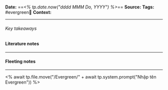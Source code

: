 # 
**Date:** ==*<% tp.date.now("dddd MMM Do, YYYY") %>*==
**Source:**
**Tags:** #evergreen🌲 
**Context:**

-----------------------------------
###### Key takeaways


#### Literature notes
-----------------------------------


#### Fleeting notes
-----------------------------------

<% await tp.file.move("/Evergreen/" + await tp.system.prompt("Nhập tên Evergreen"))  %>
